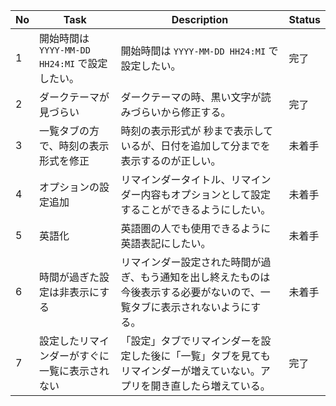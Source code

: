 | No | Task | Description | Status |
|----|------|-------------|--------|
| 1  | 開始時間は `YYYY-MM-DD HH24:MI` で設定したい。 | 開始時間は `YYYY-MM-DD HH24:MI` で設定したい。 | 完了 |
| 2  | ダークテーマが見づらい | ダークテーマの時、黒い文字が読みづらいから修正する。 | 完了 |
| 3  | 一覧タブの方で、時刻の表示形式を修正 | 時刻の表示形式が 秒まで表示しているが、日付を追加して分までを表示するのが正しい。 | 未着手 |
| 4  | オプションの設定追加 | リマインダータイトル、リマインダー内容もオプションとして設定することができるようにしたい。 | 未着手 |
| 5  | 英語化 | 英語圏の人でも使用できるように英語表記にしたい。 | 未着手 |
| 6  | 時間が過ぎた設定は非表示にする | リマインダー設定された時間が過ぎ、もう通知を出し終えたものは今後表示する必要がないので、一覧タブに表示されないようにする。 | 未着手 |
| 7  | 設定したリマインダーがすぐに一覧に表示されない | 「設定」タブでリマインダーを設定した後に「一覧」タブを見てもリマインダーが増えていない。アプリを開き直したら増えている。 | 完了 |
